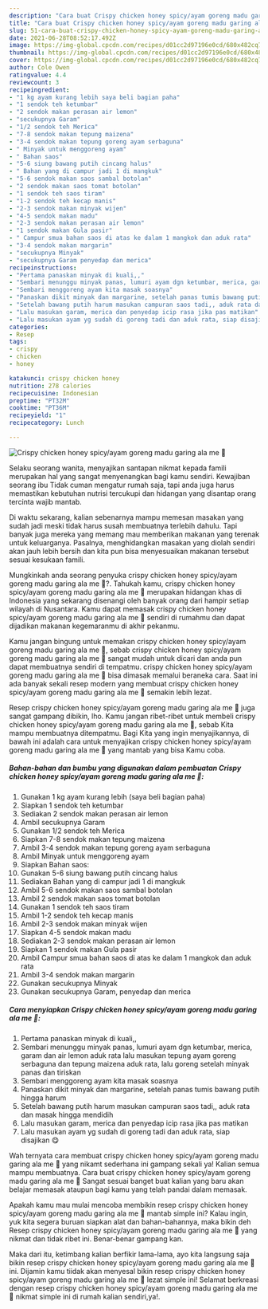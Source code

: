 ```yaml
---
description: "Cara buat Crispy chicken honey spicy/ayam goreng madu garing ala me 🥰 Sederhana Untuk Jualan"
title: "Cara buat Crispy chicken honey spicy/ayam goreng madu garing ala me 🥰 Sederhana Untuk Jualan"
slug: 51-cara-buat-crispy-chicken-honey-spicy-ayam-goreng-madu-garing-ala-me-sederhana-untuk-jualan
date: 2021-06-28T08:52:17.492Z
image: https://img-global.cpcdn.com/recipes/d01cc2d97196e0cd/680x482cq70/crispy-chicken-honey-spicyayam-goreng-madu-garing-ala-me-🥰-foto-resep-utama.jpg
thumbnail: https://img-global.cpcdn.com/recipes/d01cc2d97196e0cd/680x482cq70/crispy-chicken-honey-spicyayam-goreng-madu-garing-ala-me-🥰-foto-resep-utama.jpg
cover: https://img-global.cpcdn.com/recipes/d01cc2d97196e0cd/680x482cq70/crispy-chicken-honey-spicyayam-goreng-madu-garing-ala-me-🥰-foto-resep-utama.jpg
author: Cole Owen
ratingvalue: 4.4
reviewcount: 3
recipeingredient:
- "1 kg ayam kurang lebih saya beli bagian paha"
- "1 sendok teh ketumbar"
- "2 sendok makan perasan air lemon"
- "secukupnya Garam"
- "1/2 sendok teh Merica"
- "7-8 sendok makan tepung maizena"
- "3-4 sendok makan tepung goreng ayam serbaguna"
- " Minyak untuk menggoreng ayam"
- " Bahan saos"
- "5-6 siung bawang putih cincang halus"
- " Bahan yang di campur jadi 1 di mangkuk"
- "5-6 sendok makan saos sambal botolan"
- "2 sendok makan saos tomat botolan"
- "1 sendok teh saos tiram"
- "1-2 sendok teh kecap manis"
- "2-3 sendok makan minyak wijen"
- "4-5 sendok makan madu"
- "2-3 sendok makan perasan air lemon"
- "1 sendok makan Gula pasir"
- " Campur smua bahan saos di atas ke dalam 1 mangkok dan aduk rata"
- "3-4 sendok makan margarin"
- "secukupnya Minyak"
- "secukupnya Garam penyedap dan merica"
recipeinstructions:
- "Pertama panaskan minyak di kuali,,"
- "Sembari menunggu minyak panas, lumuri ayam dgn ketumbar, merica, garam dan air lemon aduk rata lalu masukan tepung ayam goreng serbaguna dan tepung maizena aduk rata, lalu goreng setelah minyak panas dan tiriskan"
- "Sembari menggoreng ayam kita masak soasnya"
- "Panaskan dikit minyak dan margarine, setelah panas tumis bawang putih hingga harum"
- "Setelah bawang putih harum masukan campuran saos tadi,, aduk rata dan masak hingga mendidih"
- "Lalu masukan garam, merica dan penyedap icip rasa jika pas matikan"
- "Lalu masukan ayam yg sudah di goreng tadi dan aduk rata, siap disajikan 😋"
categories:
- Resep
tags:
- crispy
- chicken
- honey

katakunci: crispy chicken honey 
nutrition: 278 calories
recipecuisine: Indonesian
preptime: "PT32M"
cooktime: "PT36M"
recipeyield: "1"
recipecategory: Lunch

---
```



![Crispy chicken honey spicy/ayam goreng madu garing ala me 🥰](https://img-global.cpcdn.com/recipes/d01cc2d97196e0cd/680x482cq70/crispy-chicken-honey-spicyayam-goreng-madu-garing-ala-me-🥰-foto-resep-utama.jpg)

Selaku seorang wanita, menyajikan santapan nikmat kepada famili merupakan hal yang sangat menyenangkan bagi kamu sendiri. Kewajiban seorang ibu Tidak cuman mengatur rumah saja, tapi anda juga harus memastikan kebutuhan nutrisi tercukupi dan hidangan yang disantap orang tercinta wajib mantab.

Di waktu  sekarang, kalian sebenarnya mampu memesan masakan yang sudah jadi meski tidak harus susah membuatnya terlebih dahulu. Tapi banyak juga mereka yang memang mau memberikan makanan yang terenak untuk keluarganya. Pasalnya, menghidangkan masakan yang diolah sendiri akan jauh lebih bersih dan kita pun bisa menyesuaikan makanan tersebut sesuai kesukaan famili. 



Mungkinkah anda seorang penyuka crispy chicken honey spicy/ayam goreng madu garing ala me 🥰?. Tahukah kamu, crispy chicken honey spicy/ayam goreng madu garing ala me 🥰 merupakan hidangan khas di Indonesia yang sekarang disenangi oleh banyak orang dari hampir setiap wilayah di Nusantara. Kamu dapat memasak crispy chicken honey spicy/ayam goreng madu garing ala me 🥰 sendiri di rumahmu dan dapat dijadikan makanan kegemaranmu di akhir pekanmu.

Kamu jangan bingung untuk memakan crispy chicken honey spicy/ayam goreng madu garing ala me 🥰, sebab crispy chicken honey spicy/ayam goreng madu garing ala me 🥰 sangat mudah untuk dicari dan anda pun dapat membuatnya sendiri di tempatmu. crispy chicken honey spicy/ayam goreng madu garing ala me 🥰 bisa dimasak memalui beraneka cara. Saat ini ada banyak sekali resep modern yang membuat crispy chicken honey spicy/ayam goreng madu garing ala me 🥰 semakin lebih lezat.

Resep crispy chicken honey spicy/ayam goreng madu garing ala me 🥰 juga sangat gampang dibikin, lho. Kamu jangan ribet-ribet untuk membeli crispy chicken honey spicy/ayam goreng madu garing ala me 🥰, sebab Kita mampu membuatnya ditempatmu. Bagi Kita yang ingin menyajikannya, di bawah ini adalah cara untuk menyajikan crispy chicken honey spicy/ayam goreng madu garing ala me 🥰 yang mantab yang bisa Kamu coba.

<!--inarticleads1-->

##### Bahan-bahan dan bumbu yang digunakan dalam pembuatan Crispy chicken honey spicy/ayam goreng madu garing ala me 🥰:

1. Gunakan 1 kg ayam kurang lebih (saya beli bagian paha)
1. Siapkan 1 sendok teh ketumbar
1. Sediakan 2 sendok makan perasan air lemon
1. Ambil secukupnya Garam
1. Gunakan 1/2 sendok teh Merica
1. Siapkan 7-8 sendok makan tepung maizena
1. Ambil 3-4 sendok makan tepung goreng ayam serbaguna
1. Ambil  Minyak untuk menggoreng ayam
1. Siapkan  Bahan saos:
1. Gunakan 5-6 siung bawang putih cincang halus
1. Sediakan  Bahan yang di campur jadi 1 di mangkuk
1. Ambil 5-6 sendok makan saos sambal botolan
1. Ambil 2 sendok makan saos tomat botolan
1. Gunakan 1 sendok teh saos tiram
1. Ambil 1-2 sendok teh kecap manis
1. Ambil 2-3 sendok makan minyak wijen
1. Siapkan 4-5 sendok makan madu
1. Sediakan 2-3 sendok makan perasan air lemon
1. Siapkan 1 sendok makan Gula pasir
1. Ambil  Campur smua bahan saos di atas ke dalam 1 mangkok dan aduk rata
1. Ambil 3-4 sendok makan margarin
1. Gunakan secukupnya Minyak
1. Gunakan secukupnya Garam, penyedap dan merica




<!--inarticleads2-->

##### Cara menyiapkan Crispy chicken honey spicy/ayam goreng madu garing ala me 🥰:

1. Pertama panaskan minyak di kuali,,
1. Sembari menunggu minyak panas, lumuri ayam dgn ketumbar, merica, garam dan air lemon aduk rata lalu masukan tepung ayam goreng serbaguna dan tepung maizena aduk rata, lalu goreng setelah minyak panas dan tiriskan
1. Sembari menggoreng ayam kita masak soasnya
1. Panaskan dikit minyak dan margarine, setelah panas tumis bawang putih hingga harum
1. Setelah bawang putih harum masukan campuran saos tadi,, aduk rata dan masak hingga mendidih
1. Lalu masukan garam, merica dan penyedap icip rasa jika pas matikan
1. Lalu masukan ayam yg sudah di goreng tadi dan aduk rata, siap disajikan 😋




Wah ternyata cara membuat crispy chicken honey spicy/ayam goreng madu garing ala me 🥰 yang nikamt sederhana ini gampang sekali ya! Kalian semua mampu membuatnya. Cara buat crispy chicken honey spicy/ayam goreng madu garing ala me 🥰 Sangat sesuai banget buat kalian yang baru akan belajar memasak ataupun bagi kamu yang telah pandai dalam memasak.

Apakah kamu mau mulai mencoba membikin resep crispy chicken honey spicy/ayam goreng madu garing ala me 🥰 mantab simple ini? Kalau ingin, yuk kita segera buruan siapkan alat dan bahan-bahannya, maka bikin deh Resep crispy chicken honey spicy/ayam goreng madu garing ala me 🥰 yang nikmat dan tidak ribet ini. Benar-benar gampang kan. 

Maka dari itu, ketimbang kalian berfikir lama-lama, ayo kita langsung saja bikin resep crispy chicken honey spicy/ayam goreng madu garing ala me 🥰 ini. Dijamin kamu tiidak akan menyesal bikin resep crispy chicken honey spicy/ayam goreng madu garing ala me 🥰 lezat simple ini! Selamat berkreasi dengan resep crispy chicken honey spicy/ayam goreng madu garing ala me 🥰 nikmat simple ini di rumah kalian sendiri,ya!.

